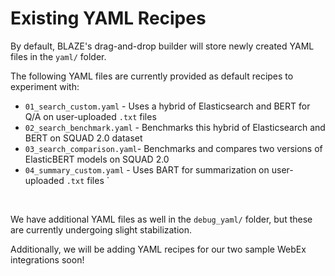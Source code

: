 # Existing YAML Recipes

By default, BLAZE's drag-and-drop builder will store newly created YAML files in the `yaml/` folder. 

The following YAML files are currently provided as default recipes to experiment with: 

* `01_search_custom.yaml` - Uses a hybrid of Elasticsearch and BERT for Q/A on user-uploaded `.txt` files 
* `02_search_benchmark.yaml` - Benchmarks this hybrid of Elasticsearch and BERT on SQUAD 2.0 dataset 
* `03_search_comparison.yaml`- Benchmarks and compares two versions of ElasticBERT models on SQUAD 2.0
* `04_summary_custom.yaml` - Uses BART for summarization on user-uploaded `.txt` files `

&nbsp;&nbsp;

We have additional YAML files as well in the `debug_yaml/` folder, but these are currently undergoing slight stabilization. 

Additionally, we will be adding YAML recipes for our two sample WebEx integrations soon! 
